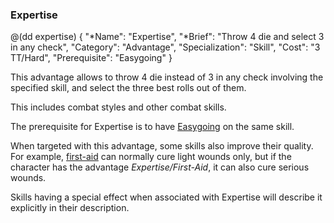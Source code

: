### Expertise

@(dd expertise)
{ 
  "*Name": "Expertise",
  "*Brief": "Throw 4 die and select 3 in any check",
  "Category": "Advantage",
  "Specialization": "Skill", 
  "Cost": "3 TT/Hard",
  "Prerequisite": "Easygoing"
}

This advantage allows to throw 4 die instead of 3 in any check
involving the specified skill, and select the three best rolls out
of them.

This includes combat styles and other combat skills.

The prerequisite for Expertise is to have [Easygoing](#easygoing) on the
same skill.

When targeted with this advantage, some skills also improve their
quality. For example, [first-aid](#BaM-s-first-aid) can normally
cure light wounds only, but if the character has the advantage
*Expertise/First-Aid*, it can also cure serious wounds.

Skills having a special effect when associated with Expertise will describe
it explicitly in their description.
